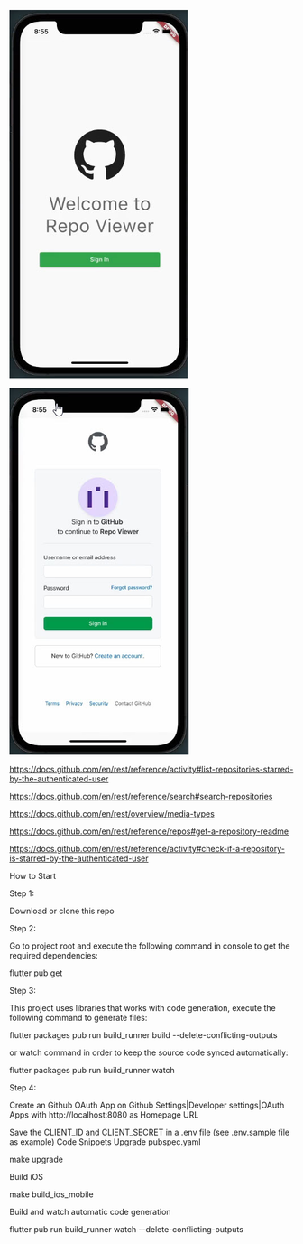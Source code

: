 ![Repo1](09-08-2023_09-23-41.jpg)

![Repo2](09-08-2023_09-23-15.jpg)


https://docs.github.com/en/rest/reference/activity#list-repositories-starred-by-the-authenticated-user

https://docs.github.com/en/rest/reference/search#search-repositories

https://docs.github.com/en/rest/overview/media-types

https://docs.github.com/en/rest/reference/repos#get-a-repository-readme

https://docs.github.com/en/rest/reference/activity#check-if-a-repository-is-starred-by-the-authenticated-user


How to Start

Step 1:

Download or clone this repo

Step 2:

Go to project root and execute the following command in console to get the required dependencies:

flutter pub get

Step 3:

This project uses libraries that works with code generation, execute the following command to generate files:

flutter packages pub run build_runner build --delete-conflicting-outputs

or watch command in order to keep the source code synced automatically:

flutter packages pub run build_runner watch

Step 4:

Create an Github OAuth App on Github Settings|Developer settings|OAuth Apps with http://localhost:8080 as Homepage URL

Save the CLIENT_ID and CLIENT_SECRET in a .env file (see .env.sample file as example)
Code Snippets
Upgrade pubspec.yaml

make upgrade

Build iOS

make build_ios_mobile

Build and watch automatic code generation

flutter pub run build_runner watch --delete-conflicting-outputs
